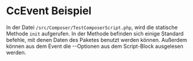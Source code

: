 # CcEvent Beispiel

In der Datei `/src/Composer/TestComposerScript.php`, wird die statische Methode `init` aufgerufen. In der Methode befinden sich einige Standard befehle, mit denen Daten des Paketes benutzt werden können. Außerdem können aus dem Event die --Optionen aus dem Script-Block ausgelesen werden.
